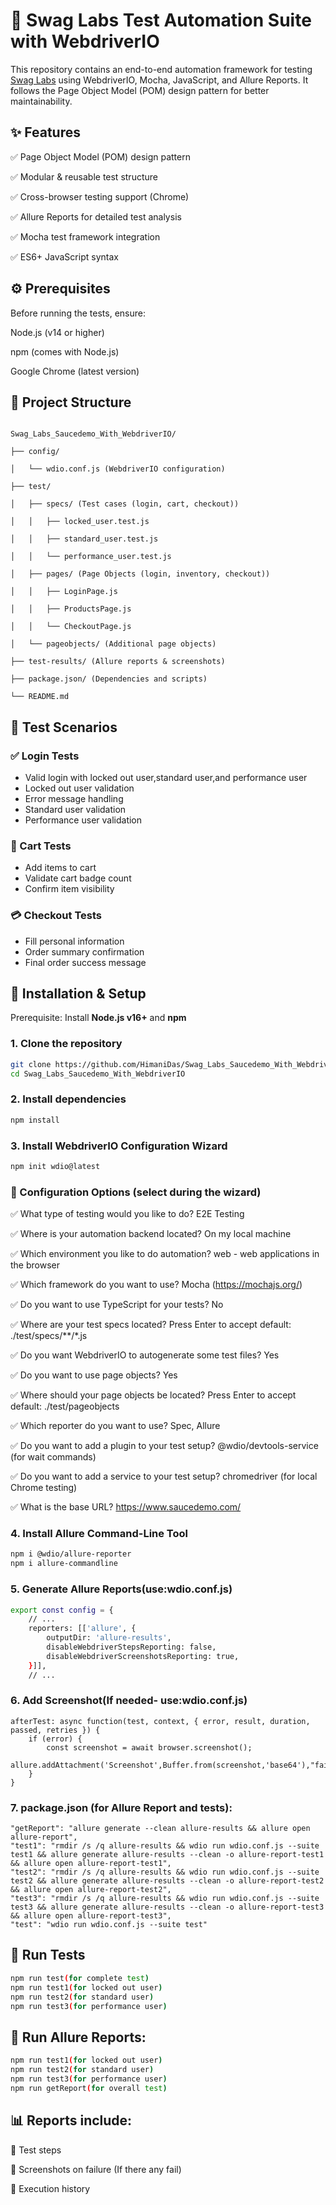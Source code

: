 # 🧪 Swag Labs Test Automation Suite with WebdriverIO

This repository contains an end-to-end automation framework for testing [Swag Labs](https://www.saucedemo.com/) using WebdriverIO, Mocha, JavaScript, and Allure Reports. It follows the Page Object Model (POM) design pattern for better maintainability.

## ✨ Features

✅ Page Object Model (POM) design pattern

✅ Modular & reusable test structure

✅ Cross-browser testing support (Chrome)

✅ Allure Reports for detailed test analysis

✅ Mocha test framework integration

✅ ES6+ JavaScript syntax

## ⚙️ Prerequisites

Before running the tests, ensure:

Node.js (v14 or higher)

npm (comes with Node.js)

Google Chrome (latest version)

## 📂 Project Structure

```

Swag_Labs_Saucedemo_With_WebdriverIO/

├── config/

│   └── wdio.conf.js (WebdriverIO configuration)

├── test/

│   ├── specs/ (Test cases (login, cart, checkout))          

│   │   ├── locked_user.test.js    

│   │   ├── standard_user.test.js   

│   │   └── performance_user.test.js   

│   ├── pages/ (Page Objects (login, inventory, checkout))               

│   │   ├── LoginPage.js

│   │   ├── ProductsPage.js

│   │   └── CheckoutPage.js

│   └── pageobjects/ (Additional page objects)

├── test-results/ (Allure reports & screenshots)

├── package.json/ (Dependencies and scripts)
            
└── README.md
```
## 🧪 Test Scenarios

### ✅ Login Tests
- Valid login with locked out user,standard user,and performance user
- Locked out user validation
- Error message handling
- Standard user validation
- Performance user validation

### 🛒 Cart Tests
- Add items to cart
- Validate cart badge count
- Confirm item visibility

### 💳 Checkout Tests
- Fill personal information
- Order summary confirmation
- Final order success message

## 🚀 Installation & Setup

Prerequisite: Install **Node.js v16+** and **npm**

### 1. Clone the repository

```bash
git clone https://github.com/HimaniDas/Swag_Labs_Saucedemo_With_WebdriverIO.git
cd Swag_Labs_Saucedemo_With_WebdriverIO
```
### 2. Install dependencies

```bash
npm install
```
### 3. Install WebdriverIO Configuration Wizard

```bash
npm init wdio@latest
```
### 📌 Configuration Options (select during the wizard)

✅ What type of testing would you like to do?
E2E Testing

✅ Where is your automation backend located?
On my local machine

✅ Which environment you like to do automation?
web - web applications in the browser

✅ Which framework do you want to use?
Mocha (https://mochajs.org/)

✅ Do you want to use TypeScript for your tests?
No

✅ Where are your test specs located?
Press Enter to accept default: ./test/specs/**/*.js

✅ Do you want WebdriverIO to autogenerate some test files?
Yes

✅ Do you want to use page objects?
Yes

✅ Where should your page objects be located?
Press Enter to accept default: ./test/pageobjects

✅ Which reporter do you want to use?
Spec, Allure

✅ Do you want to add a plugin to your test setup?
@wdio/devtools-service (for wait commands)

✅ Do you want to add a service to your test setup?
chromedriver (for local Chrome testing)

✅ What is the base URL?
https://www.saucedemo.com/

### 4. Install Allure Command-Line Tool

```bash
npm i @wdio/allure-reporter
npm i allure-commandline
```
### 5. Generate Allure Reports(use:wdio.conf.js)

```bash
export const config = {
    // ...
    reporters: [['allure', {
        outputDir: 'allure-results',
        disableWebdriverStepsReporting: false,
        disableWebdriverScreenshotsReporting: true,
    }]],
    // ...
```
### 6. Add Screenshot(If needed- use:wdio.conf.js)

```
afterTest: async function(test, context, { error, result, duration, passed, retries }) {
    if (error) {
        const screenshot = await browser.screenshot();
        allure.addAttachment('Screenshot',Buffer.from(screenshot,'base64'),"failure/png");
    }
}
```
### 7. package.json (for Allure Report and tests):

```
"getReport": "allure generate --clean allure-results && allure open allure-report",
"test1": "rmdir /s /q allure-results && wdio run wdio.conf.js --suite test1 && allure generate allure-results --clean -o allure-report-test1 && allure open allure-report-test1",
"test2": "rmdir /s /q allure-results && wdio run wdio.conf.js --suite test2 && allure generate allure-results --clean -o allure-report-test2 && allure open allure-report-test2",
"test3": "rmdir /s /q allure-results && wdio run wdio.conf.js --suite test3 && allure generate allure-results --clean -o allure-report-test3 && allure open allure-report-test3",
"test": "wdio run wdio.conf.js --suite test"
```
## 🚦 Run Tests

```bash
npm run test(for complete test)
npm run test1(for locked out user)
npm run test2(for standard user)
npm run test3(for performance user)
```
## 🚦 Run Allure Reports:

```bash
npm run test1(for locked out user)
npm run test2(for standard user)
npm run test3(for performance user)
npm run getReport(for overall test)
```
## 📊 Reports include:

📌 Test steps

📌 Screenshots on failure (If there any fail)

📌 Execution history




